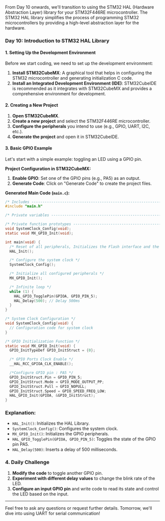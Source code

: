 From Day 10 onwards, we'll transition to using the STM32 HAL (Hardware Abstraction Layer) library for your STM32F446RE microcontroller. The STM32 HAL library simplifies the process of programming STM32 microcontrollers by providing a high-level abstraction layer for the hardware.

### Day 10: Introduction to STM32 HAL Library

#### 1. Setting Up the Development Environment

Before we start coding, we need to set up the development environment:

1. **Install STM32CubeMX**: A graphical tool that helps in configuring the STM32 microcontroller and generating initialization C code.
2. **Install an Integrated Development Environment (IDE)**: STM32CubeIDE is recommended as it integrates with STM32CubeMX and provides a comprehensive environment for development.

#### 2. Creating a New Project

1. **Open STM32CubeMX**.
2. **Create a new project** and select the STM32F446RE microcontroller.
3. **Configure the peripherals** you intend to use (e.g., GPIO, UART, I2C, etc.).
4. **Generate the project** and open it in STM32CubeIDE.

#### 3. Basic GPIO Example

Let's start with a simple example: toggling an LED using a GPIO pin.

**Project Configuration in STM32CubeMX:**
1. **Enable GPIO**: Set one of the GPIO pins (e.g., PA5) as an output.
2. **Generate Code**: Click on "Generate Code" to create the project files.

**Generated Main Code (`main.c`):**

```c
/* Includes ------------------------------------------------------------------*/
#include "main.h"

/* Private variables ---------------------------------------------------------*/

/* Private function prototypes -----------------------------------------------*/
void SystemClock_Config(void);
static void MX_GPIO_Init(void);

int main(void) {
  /* Reset of all peripherals, Initializes the Flash interface and the Systick. */
  HAL_Init();

  /* Configure the system clock */
  SystemClock_Config();

  /* Initialize all configured peripherals */
  MX_GPIO_Init();

  /* Infinite loop */
  while (1) {
    HAL_GPIO_TogglePin(GPIOA, GPIO_PIN_5);
    HAL_Delay(500); // Delay 500ms
  }
}

/* System Clock Configuration */
void SystemClock_Config(void) {
  // Configuration code for system clock
}

/* GPIO Initialization Function */
static void MX_GPIO_Init(void) {
  GPIO_InitTypeDef GPIO_InitStruct = {0};

  /* GPIO Ports Clock Enable */
  __HAL_RCC_GPIOA_CLK_ENABLE();

  /*Configure GPIO pin : PA5 */
  GPIO_InitStruct.Pin = GPIO_PIN_5;
  GPIO_InitStruct.Mode = GPIO_MODE_OUTPUT_PP;
  GPIO_InitStruct.Pull = GPIO_NOPULL;
  GPIO_InitStruct.Speed = GPIO_SPEED_FREQ_LOW;
  HAL_GPIO_Init(GPIOA, &GPIO_InitStruct);
}
```

### Explanation:

- `HAL_Init()`: Initializes the HAL Library.
- `SystemClock_Config()`: Configures the system clock.
- `MX_GPIO_Init()`: Initializes the GPIO peripherals.
- `HAL_GPIO_TogglePin(GPIOA, GPIO_PIN_5)`: Toggles the state of the GPIO pin PA5.
- `HAL_Delay(500)`: Inserts a delay of 500 milliseconds.

### 4. Daily Challenge

1. **Modify the code** to toggle another GPIO pin.
2. **Experiment with different delay values** to change the blink rate of the LED.
3. **Configure an input GPIO pin** and write code to read its state and control the LED based on the input.

---

Feel free to ask any questions or request further details. Tomorrow, we'll dive into using UART for serial communication!